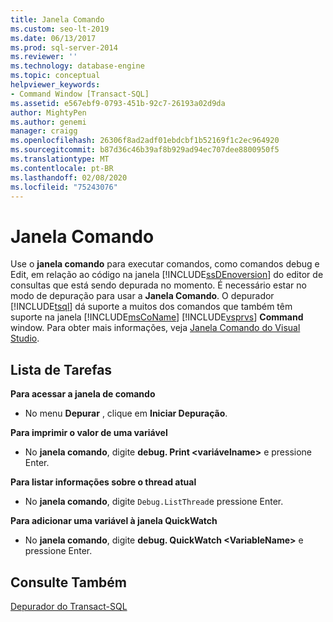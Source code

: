 ```yaml
---
title: Janela Comando
ms.custom: seo-lt-2019
ms.date: 06/13/2017
ms.prod: sql-server-2014
ms.reviewer: ''
ms.technology: database-engine
ms.topic: conceptual
helpviewer_keywords:
- Command Window [Transact-SQL]
ms.assetid: e567ebf9-0793-451b-92c7-26193a02d9da
author: MightyPen
ms.author: genemi
manager: craigg
ms.openlocfilehash: 26306f8ad2adf01ebdcbf1b52169f1c2ec964920
ms.sourcegitcommit: b87d36c46b39af8b929ad94ec707dee8800950f5
ms.translationtype: MT
ms.contentlocale: pt-BR
ms.lasthandoff: 02/08/2020
ms.locfileid: "75243076"
---
```

# <a name="command-window"></a>Janela Comando
  Use o **janela comando** para executar comandos, como comandos debug e Edit, em relação ao código na janela [!INCLUDE[ssDEnoversion](../../includes/ssdenoversion-md.md)] do editor de consultas que está sendo depurada no momento. É necessário estar no modo de depuração para usar a **Janela Comando**. O depurador [!INCLUDE[tsql](../../includes/tsql-md.md)] dá suporte a muitos dos comandos que também têm suporte na janela [!INCLUDE[msCoName](../../includes/msconame-md.md)] [!INCLUDE[vsprvs](../../includes/vsprvs-md.md)] **Command** window. Para obter mais informações, veja [Janela Comando do Visual Studio](https://go.microsoft.com/fwlink/?LinkId=112007).  
  
## <a name="task-list"></a>Lista de Tarefas  
 **Para acessar a janela de comando**  
  
-   No menu **Depurar** , clique em **Iniciar Depuração**.  
  
 **Para imprimir o valor de uma variável**  
  
-   No **janela comando**, digite **debug. Print \<variávelname>** e pressione Enter.  
  
 **Para listar informações sobre o thread atual**  
  
-   No **janela comando**, digite `Debug.ListThread`e pressione Enter.  
  
 **Para adicionar uma variável à janela QuickWatch**  
  
-   No **janela comando**, digite **debug. QuickWatch \<VariableName>** e pressione Enter.  
  
## <a name="see-also"></a>Consulte Também  
 [Depurador do Transact-SQL](transact-sql-debugger.md)  
